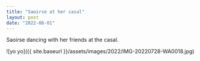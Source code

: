 ```yaml
---
title: "Saoirse at her casal"
layout: post
date: "2022-08-01"
---
```


Saoirse dancing with her friends at the casal.

![yo yo]({{ site.baseurl }}/assets/images/2022/IMG-20220728-WA0018.jpg)
